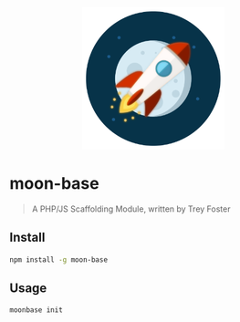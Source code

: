 
<p align="center">
<img src="https://github.com/Infamoustrey/moon-base/blob/master/moon-base.png" width="250" />
</p>

# moon-base
> A PHP/JS Scaffolding Module, written by Trey Foster

## Install
```bash
npm install -g moon-base
```

## Usage
```bash
moonbase init
```

